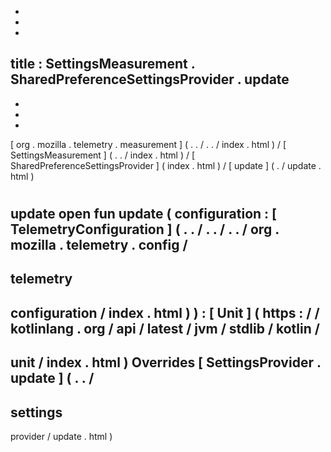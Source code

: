 -
-
-
title
:
SettingsMeasurement
.
SharedPreferenceSettingsProvider
.
update
-
-
-
-
[
org
.
mozilla
.
telemetry
.
measurement
]
(
.
.
/
.
.
/
index
.
html
)
/
[
SettingsMeasurement
]
(
.
.
/
index
.
html
)
/
[
SharedPreferenceSettingsProvider
]
(
index
.
html
)
/
[
update
]
(
.
/
update
.
html
)
#
update
open
fun
update
(
configuration
:
[
TelemetryConfiguration
]
(
.
.
/
.
.
/
.
.
/
org
.
mozilla
.
telemetry
.
config
/
-
telemetry
-
configuration
/
index
.
html
)
)
:
[
Unit
]
(
https
:
/
/
kotlinlang
.
org
/
api
/
latest
/
jvm
/
stdlib
/
kotlin
/
-
unit
/
index
.
html
)
Overrides
[
SettingsProvider
.
update
]
(
.
.
/
-
settings
-
provider
/
update
.
html
)
